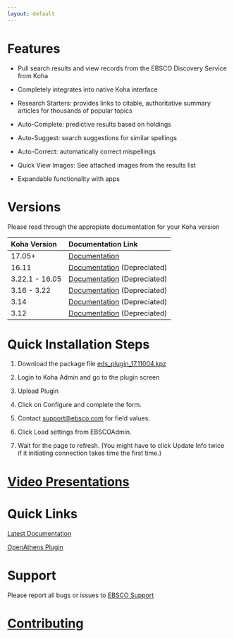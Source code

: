 ```yaml
---
layout: default
---
```


# Features

* Pull search results and view records from the EBSCO Discovery Service from Koha

* Completely integrates into native Koha interface

* Research Starters: provides links to citable, authoritative summary articles for thousands of popular topics

* Auto-Complete: predictive results based on  holdings

* Auto-Suggest: search suggestions for similar spellings

* Auto-Correct: automatically correct mispellings

* Quick View Images: See attached images from the results list

* Expandable functionality with apps


# Versions

Please read through the appropiate documentation for your Koha version

| Koha Version     | Documentation Link |
|:-----------------|:-------------------|
| 17.05+           | [Documentation](./docs/17.05)                   |
| 16.11            | [Documentation](./docs/16.11)  (Depreciated)    |
| 3.22.1 - 16.05   | [Documentation](./docs/3.22.1) (Depreciated)    |
| 3.16 - 3.22      | [Documentation](./docs/3.16)   (Depreciated)    |
| 3.14             | [Documentation](./docs/3.14)   (Depreciated)    |
| 3.12             | [Documentation](./docs/3.12)   (Depreciated)    |



# Quick Installation Steps

1.  Download the package file [eds_plugin_17.11004.kpz](https://github.com/ebsco/edsapi-koha-plugin/blob/master/eds_plugin_17.11004.kpz)

2.  Login to Koha Admin and go to the plugin screen

3.  Upload Plugin

4.  Click on Configure and complete the form.

5.  Contact support@ebsco.com for field values.

6.  Click Load settings from EBSCOAdmin.

7.  Wait for the page to refresh. (You might have to click Update Info twice if it initiating connection takes time the first time.)


# [Video Presentations](./videos)

# Quick Links

[Latest Documentation](./docs/17.05)

[OpenAthens Plugin](https://github.com/ebsco/openathens-koha-plugin)

# Support

Please report all bugs or issues to [EBSCO Support](mailto:support@ebsco.com)

# [Contributing](./contributing)